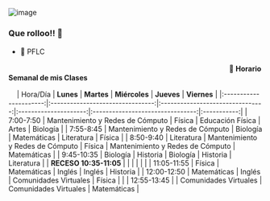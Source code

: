 ![image](https://user-images.githubusercontent.com/99674858/154787957-f672695b-fe35-4889-8484-210977db30a9.png)



### Que rolloo!! 👋
- 📌 PFLC
ㅤㅤㅤㅤㅤㅤㅤㅤㅤ

ㅤㅤㅤㅤㅤㅤㅤㅤㅤㅤㅤㅤㅤㅤㅤㅤㅤㅤㅤㅤㅤㅤㅤㅤㅤㅤㅤㅤㅤㅤㅤㅤㅤㅤ📅 **Horario Semanal de mis Clases**

ㅤ
|        Hora/Día        |             **Lunes**            |            **Martes**            |     **Miércoles**     |            **Jueves**            | **Viernes** |
|:----------------------:|:--------------------------------:|:--------------------------------:|:---------------------:|:--------------------------------:|:-----------:|
| 7:00-7:50              | Mantenimiento y Redes de Cómputo |              Física              |    Educación Física   |               Artes              |   Biología  |
| 7:55-8:45              | Mantenimiento y Redes de Cómputo |             Biología             |      Matemáticas      |            Literatura            |    Física   |
| 8:50-9:40              |            Literatura            | Mantenimiento y Redes de Cómputo |         Física        | Mantenimiento y Redes de Cómputo | Matemáticas |
| 9:45-10:35             |             Biología             |             Historia             |        Biología       |             Historia             | Literatura  |
| **RECESO 10:35-11:05** |                                  |                                  |                       |                                  |             |
| 11:05-11:55            |              Física              |            Matemáticas           |         Inglés        |              Inglés              | Historia    |
| 12:00-12:50            |            Matemáticas           |              Inglés              | Comunidades Virtuales |              Física              |             |
| 12:55-13:45            |                                  |       Comunidades Virtuales      | Comunidades Virtuales |            Matemáticas           |           
